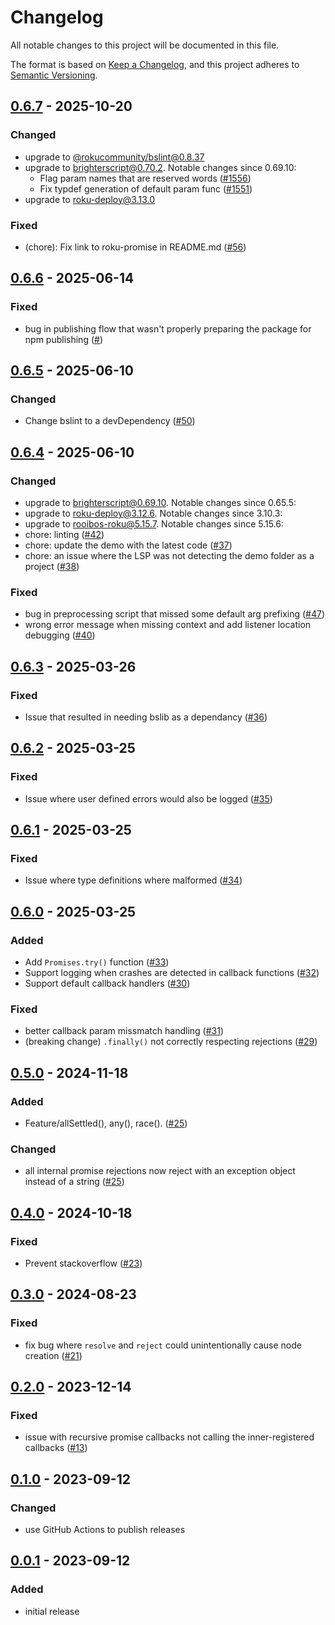 # Changelog
All notable changes to this project will be documented in this file.

The format is based on [Keep a Changelog](https://keepachangelog.com/en/1.0.0/),
and this project adheres to [Semantic Versioning](https://semver.org/spec/v2.0.0.html).



## [0.6.7](https://github.com/rokucommunity/promises/compare/0.6.6...v0.6.7) - 2025-10-20
### Changed
 - upgrade to [@rokucommunity/bslint@0.8.37](https://github.com/rokucommunity/bslint/blob/master/CHANGELOG.md#0837---2025-10-16)
 - upgrade to [brighterscript@0.70.2](https://github.com/rokucommunity/brighterscript/blob/master/CHANGELOG.md#0702---2025-10-10). Notable changes since 0.69.10:
     - Flag param names that are reserved words ([#1556](https://github.com/rokucommunity/promises/pull/1556))
     - Fix typdef generation of default param func ([#1551](https://github.com/rokucommunity/promises/pull/1551))
 - upgrade to [roku-deploy@3.13.0](https://github.com/rokucommunity/roku-deploy/blob/master/CHANGELOG.md#3130---2025-08-04)
### Fixed
 - (chore): Fix link to roku-promise in README.md ([#56](https://github.com/rokucommunity/promises/pull/56))



## [0.6.6](https://github.com/rokucommunity/promises/compare/0.6.5...v0.6.6) - 2025-06-14
### Fixed
 - bug in publishing flow that wasn't properly preparing the package for npm publishing ([#](https://github.com/rokucommunity/promises/pull/52))



## [0.6.5](https://github.com/rokucommunity/promises/compare/0.6.4...v0.6.5) - 2025-06-10
### Changed
 - Change bslint to a devDependency ([#50](https://github.com/rokucommunity/promises/pull/50))



## [0.6.4](https://github.com/rokucommunity/promises/compare/0.6.3...v0.6.4) - 2025-06-10
### Changed
 - upgrade to [brighterscript@0.69.10](https://github.com/rokucommunity/brighterscript/blob/master/CHANGELOG.md#06910---2025-06-03). Notable changes since 0.65.5:
 - upgrade to [roku-deploy@3.12.6](https://github.com/rokucommunity/roku-deploy/blob/master/CHANGELOG.md#3126---2025-06-03). Notable changes since 3.10.3:
 - upgrade to [rooibos-roku@5.15.7](https://github.com/rokucommunity/rooibos/blob/master/CHANGELOG.md#5157---2025-04-16). Notable changes since 5.15.6:
 - chore: linting ([#42](https://github.com/rokucommunity/promises/pull/42))
 - chore: update the demo with the latest code ([#37](https://github.com/rokucommunity/promises/pull/37))
 - chore: an issue where the LSP was not detecting the demo folder as a project ([#38](https://github.com/rokucommunity/promises/pull/38))
### Fixed
 - bug in preprocessing script that missed some default arg prefixing ([#47](https://github.com/rokucommunity/promises/pull/47))
 - wrong error message when missing context and add listener location debugging ([#40](https://github.com/rokucommunity/promises/pull/40))



## [0.6.3](https://github.com/rokucommunity/promises/compare/v0.6.2...0.6.3) - 2025-03-26
### Fixed
 - Issue that resulted in needing bslib as a dependancy ([#36](https://github.com/rokucommunity/promises/pull/36))



## [0.6.2](https://github.com/rokucommunity/promises/compare/v0.6.1...0.6.2) - 2025-03-25
### Fixed
 - Issue where user defined errors would also be logged ([#35](https://github.com/rokucommunity/promises/pull/35))



## [0.6.1](https://github.com/rokucommunity/promises/compare/v0.6.0...0.6.1) - 2025-03-25
### Fixed
 - Issue where type definitions where malformed ([#34](https://github.com/rokucommunity/promises/pull/34))



## [0.6.0](https://github.com/rokucommunity/promises/compare/v0.5.0...v0.6.0) - 2025-03-25
### Added
 - Add `Promises.try()` function ([#33](https://github.com/rokucommunity/promises/pull/33))
 - Support logging when crashes are detected in callback functions ([#32](https://github.com/rokucommunity/promises/pull/32))
 - Support default callback handlers ([#30](https://github.com/rokucommunity/promises/pull/30))
### Fixed
 - better callback param missmatch handling ([#31](https://github.com/rokucommunity/promises/pull/31))
 - (breaking change) `.finally()` not correctly respecting rejections ([#29](https://github.com/rokucommunity/promises/pull/29))



## [0.5.0](https://github.com/rokucommunity/promises/compare/v0.4.0...v0.5.0) - 2024-11-18
### Added
 - Feature/allSettled(), any(), race(). ([#25](https://github.com/rokucommunity/promises/pull/25))
### Changed
 - all internal promise rejections now reject with an exception object instead of a string ([#25](https://github.com/rokucommunity/promises/pull/25))



## [0.4.0](https://github.com/rokucommunity/promises/compare/v0.3.0...v0.4.0) - 2024-10-18
### Fixed
 - Prevent stackoverflow ([#23](https://github.com/rokucommunity/promises/pull/23))



## [0.3.0](https://github.com/rokucommunity/promises/compare/v0.2.0...v0.3.0) - 2024-08-23
### Fixed
 - fix bug where `resolve` and `reject` could unintentionally cause node creation ([#21](https://github.com/rokucommunity/promises/pull/21))



## [0.2.0](https://github.com/rokucommunity/promises/compare/v0.1.0...v0.2.0) - 2023-12-14
### Fixed
 - issue with recursive promise callbacks not calling the inner-registered callbacks ([#13](https://github.com/rokucommunity/promises/pull/13))



## [0.1.0](https://github.com/rokucommunity/promises/compare/v0.0.1...v0.1.0) - 2023-09-12
### Changed
 - use GitHub Actions to publish releases



## [0.0.1](https://github.com/rokucommunity/promises/compare/ead925eabcb57c80bb27968a96c71494c78b3fdf...97d15723c631b36d15b92d283822b9cd042ac81b) - 2023-09-12
### Added
 - initial release
